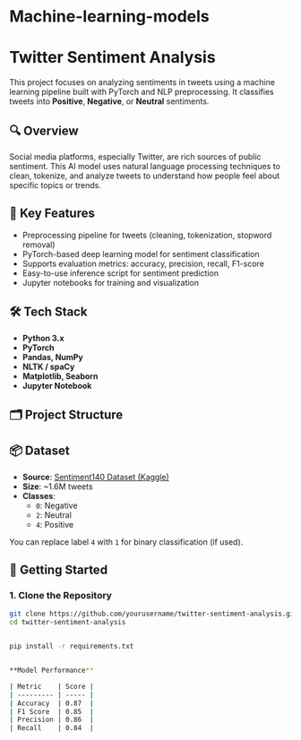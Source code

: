 # Machine-learning-models

# Twitter Sentiment Analysis 

This project focuses on analyzing sentiments in tweets using a machine learning pipeline built with PyTorch and NLP preprocessing. It classifies tweets into **Positive**, **Negative**, or **Neutral** sentiments.

## 🔍 Overview

Social media platforms, especially Twitter, are rich sources of public sentiment. This AI model uses natural language processing techniques to clean, tokenize, and analyze tweets to understand how people feel about specific topics or trends.

## 📌 Key Features

- Preprocessing pipeline for tweets (cleaning, tokenization, stopword removal)
- PyTorch-based deep learning model for sentiment classification
- Supports evaluation metrics: accuracy, precision, recall, F1-score
- Easy-to-use inference script for sentiment prediction
- Jupyter notebooks for training and visualization

## 🛠️ Tech Stack

- **Python 3.x**
- **PyTorch**
- **Pandas, NumPy**
- **NLTK / spaCy**
- **Matplotlib, Seaborn**
- **Jupyter Notebook**

## 🗂️ Project Structure




## 📦 Dataset

- **Source**: [Sentiment140 Dataset (Kaggle)](https://www.kaggle.com/kazanova/sentiment140)
- **Size**: ~1.6M tweets
- **Classes**:
  - `0`: Negative
  - `2`: Neutral
  - `4`: Positive

You can replace label `4` with `1` for binary classification (if used).

## 🚀 Getting Started

### 1. Clone the Repository
```bash
git clone https://github.com/yourusername/twitter-sentiment-analysis.git
cd twitter-sentiment-analysis


pip install -r requirements.txt


**Model Performance**

| Metric    | Score |
| --------- | ----- |
| Accuracy  | 0.87  |
| F1 Score  | 0.85  |
| Precision | 0.86  |
| Recall    | 0.84  |

